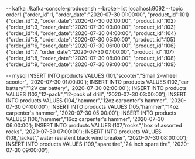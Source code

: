 


-- kafka
./kafka-console-producer.sh --broker-list localhost:9092 --topic order1
{"order_id":1, "order_date":"2020-07-30 01:00:00", "product_id":101}
{"order_id":2, "order_date":"2020-07-30 02:00:00", "product_id":102}
{"order_id":3, "order_date":"2020-07-30 03:00:00", "product_id":103}
{"order_id":4, "order_date":"2020-07-30 04:00:00", "product_id":104}
{"order_id":5, "order_date":"2020-07-30 05:00:00", "product_id":105}
{"order_id":6, "order_date":"2020-07-30 06:00:00", "product_id":106}
{"order_id":7, "order_date":"2020-07-30 07:00:00", "product_id":107}
{"order_id":8, "order_date":"2020-07-30 08:00:00", "product_id":108}
{"order_id":9, "order_date":"2020-07-30 09:00:00", "product_id":109}

-- mysql
INSERT INTO products VALUES (101,"scooter","Small 2-wheel scooter", '2020-07-30 01:00:00');
INSERT INTO products VALUES (102,"car battery","12V car battery", '2020-07-30 02:00:00');
INSERT INTO products VALUES (103,"12-pack","12-pack of drill", '2020-07-30 03:00:00');
INSERT INTO products VALUES (104,"hammer","12oz carpenter's hammer", '2020-07-30 04:00:00');
INSERT INTO products VALUES (105,"hammer","14oz carpenter's hammer", '2020-07-30 05:00:00');
INSERT INTO products VALUES (106,"hammer","16oz carpenter's hammer", '2020-07-30 06:00:00');
INSERT INTO products VALUES (107,"rocks","box of assorted rocks", '2020-07-30 07:00:00');
INSERT INTO products VALUES (108,"jacket","water resistent black wind breaker", '2020-07-30 08:00:00');
INSERT INTO products VALUES (109,"spare tire","24 inch spare tire", '2020-07-30 09:00:00');